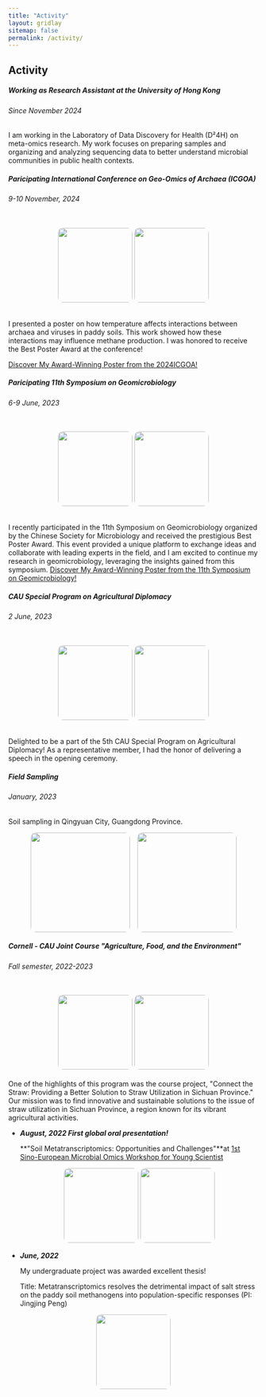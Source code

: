 ```yaml
---
title: "Activity"
layout: gridlay
sitemap: false
permalink: /activity/
---
```


<style>
img{
  border-radius: 10px;
}
.col-md-3 {
  margin-top:10px;
  margin-bottom:10px;
  padding:0px;
  display:block;
  overflow:hidden;
  text-align:center;
  display: table-cell;
  background: white;
  border-radius: 20px;
  height: auto;
}
iframe {
  margin:0;
  padding:0;
  width: 175px;
  display: inline;
  vertical-align: middle;
}
</style>


## Activity

<!-- ====================================================== div ====================================================== -->

<div class="jumbotron">
<div class="col-md-12 col-sm-12">
<h5>Working as Research Assistant at the University of Hong Kong</h5>
<h6>Since November 2024</h6>

I am working in the Laboratory of Data Discovery for Health (D²4H) on meta-omics research. My work focuses on preparing samples and organizing and analyzing sequencing data to better understand microbial communities in public health contexts.

</div>
</div>

<!-- ====================================================== div ====================================================== -->

<div class="jumbotron">
<div class="col-md-12 col-sm-12">
<h5>Paricipating International Conference on Geo-Omics of Archaea (ICGOA) </h5>
<h6>9-10 November, 2024</h6>
<center><br>
<img src="{{ site.url }}{{ site.baseurl }}/images/event3.jpg" height="150"/> 
<img src="{{ site.url }}{{ site.baseurl }}/images/event4.jpg" height="150"/></center><br>

I presented a poster on how temperature affects interactions between archaea and viruses in paddy soils. This work showed how these interactions may influence methane production. I was honored to receive the Best Poster Award at the conference!

<a href="{{ site.url }}{{ site.baseurl }}/activity/poster2024" target="_blank">
  Discover My Award-Winning Poster from the 2024ICGOA!
</a>
</div>
</div>

<!-- ====================================================== div ====================================================== -->

<div class="jumbotron">
<div class="col-md-12 col-sm-12">
<h5>Paricipating 11th Symposium on Geomicrobiology</h5>
<h6>6-9  June, 2023</h6>
<center><br>
<img src="{{ site.url }}{{ site.baseurl }}/images/event1.jpg" height="150"/> 
<img src="{{ site.url }}{{ site.baseurl }}/images/event2.jpg" height="150"/></center><br>

I recently participated in the 11th Symposium on Geomicrobiology organized by the Chinese Society for Microbiology and received the prestigious Best Poster Award. This event provided a unique platform to exchange ideas and collaborate with leading experts in the field, and I am excited to continue my research in geomicrobiology, leveraging the insights gained from this symposium. 
<a href="{{ site.url }}{{ site.baseurl }}/activity/poster2023" target="_blank">
  Discover My Award-Winning Poster from the 11th Symposium on Geomicrobiology!
</a>
</div>
</div>

<!-- ====================================================== div ====================================================== -->

<div class="jumbotron">
<div class="col-md-12 col-sm-12">

<h5>CAU Special Program on Agricultural Diplomacy</h5>
<h6>2 June, 2023</h6>
<center><br>
<img src="{{ site.url }}{{ site.baseurl }}/images/foreignaffair1.jpg" height="150"/> 
<img src="{{ site.url }}{{ site.baseurl }}/images/foreignaffair2.png" height="150"/></center><br>

Delighted to be a part of the 5th CAU Special Program on Agricultural Diplomacy! As a representative member, I had the honor of delivering a speech in the opening ceremony.

</div>
</div>

<!-- ====================================================== div ====================================================== -->

<div class="jumbotron">
<div class="col-md-12 col-sm-12">

<h5>Field Sampling</h5>
<h6>January, 2023</h6>

Soil sampling in Qingyuan City, Guangdong Province.

<div style="display: flex; justify-content: center; gap: 15px; flex-wrap: wrap;">
  <img src="{{ site.url }}{{ site.baseurl }}/images/202301soilsampling1.jpg" height="200"/>
  <img src="{{ site.url }}{{ site.baseurl }}/images/202301soilsampling2.jpg" height="200"/>
</div>
  
</div>
</div>
</div>

<!-- ====================================================== div ====================================================== -->

<div class="jumbotron">
<div class="col-md-12 col-sm-12">

<h5>Cornell - CAU Joint Course "Agriculture, Food, and the Environment"</h5>
<h6>Fall semester, 2022-2023</h6>
<center><br>
 <img src="{{ site.url }}{{ site.baseurl }}/images/straw1.jpg" height="150"/> 
 <img src="{{ site.url }}{{ site.baseurl }}/images/straw2.jpg" height="150"/></center><br>
One of the highlights of this program was the course project, "Connect the Straw: Providing a Better Solution to Straw Utilization in Sichuan Province." Our mission was to find innovative and sustainable solutions to the issue of straw utilization in Sichuan Province, a region known for its vibrant agricultural activities.
</div>
</div>

<!-- ====================================================== div ====================================================== -->

<div class="jumbotron">
<div class="col-md-12 col-sm-12">

- ***August, 2022 First global oral presentation!***

  **"Soil Metatranscriptomics: Opportunities and Challenges"**at [1st Sino-European Microbial Omics Workshop for Young Scientist](https://zihuan.cau.edu.cn/art/2022/7/30/art_24818_874863.html)

  <center>
  <img src="{{ site.url }}{{ site.baseurl }}/images/202207shot.png" height="150"/>
  <img src="{{ site.url }}{{ site.baseurl }}/images/202207new.png" height="150"/> 

</div>
</div>

<!-- ====================================================== div ====================================================== -->

<div class="jumbotron">
<div class="col-md-12 col-sm-12">

- ***June, 2022***

  My undergraduate project was awarded excellent thesis!
  
  Title: Metatranscriptomics resolves the detrimental impact of salt stress on the paddy soil methanogens into population-specific responses (PI: Jingjing Peng)

<center>
  <img src="{{ site.url }}{{ site.baseurl }}/images/2022graduate2.jpg" height="150"/>
</center>

<!-- ====================================================== div ====================================================== -->


